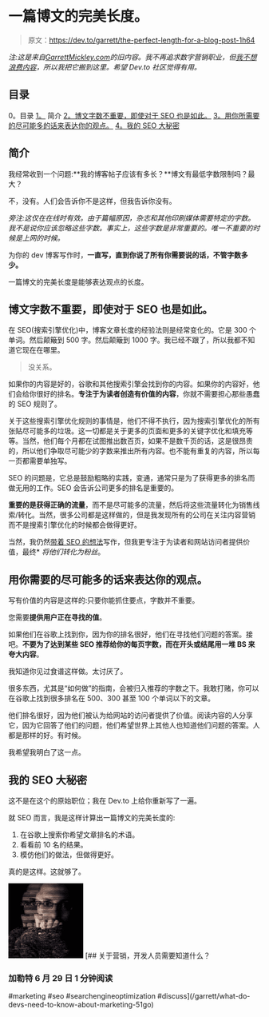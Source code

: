# 一篇博文的完美长度。

> 原文：<https://dev.to/garrett/the-perfect-length-for-a-blog-post-1h64>

*注:这是来自[GarrettMickley.com](https://garrettmickley.com)的旧内容。我不再追求数字营销职业，但[我不想浪费内容](https://dev.to/garrett/why-i-m-switching-careers-to-coding-19g8)，所以我把它搬到这里。希望 Dev.to 社区觉得有用。*

## 目录

0。目录
[1。](#introduction)
简介 [2。博文字数不重要，即使对于 SEO 也是如此。](#blog-post-word-count-doesnt-matter-even-for-seo)
[3。用你所需要的尽可能多的话来表达你的观点。](#get-the-point-across-in-as-many-words-as-you-need)
[4。我的 SEO 大秘密](#my-big-seo-secret)

## 简介

我经常收到一个问题:**我的博客帖子应该有多长？**博文有最低字数限制吗？最大？

不，没有。人们会告诉你不是这样，但我告诉你没有。

*旁注:这仅在在线时有效。由于篇幅原因，杂志和其他印刷媒体需要特定的字数。我不是说你应该忽略这些字数。事实上，这些字数是非常重要的。唯一不重要的时候是上网的时候。*

为你的 dev 博客写作时，**一直写，直到你说了所有你需要说的话，不管字数多少。**

一篇博文的完美长度是能够表达观点的长度。

## 博文字数不重要，即使对于 SEO 也是如此。

在 SEO(搜索引擎优化)中，博客文章长度的经验法则是经常变化的。它是 300 个单词。然后颠簸到 500 字。然后颠簸到 1000 字。我已经不跟了，所以我都不知道它现在在哪里。

> 没关系。

如果你的内容是好的，谷歌和其他搜索引擎会找到你的内容。如果你的内容好，他们会给你很好的排名。**专注于为读者创造有价值的内容**，你就不需要担心那些愚蠢的 SEO 规则了。

关于这些搜索引擎优化规则的事情是，他们不得不执行，因为搜索引擎优化的所有张贴尽可能多的垃圾。这一切都是关于更多的页面和更多的关键字优化和填充等等。当然，他们每个月都在试图推出数百页，如果不是数千页的话，这是很昂贵的，所以他们争取尽可能少的字数来推出所有内容。也不能有重复的内容，所以每一页都需要单独写。

SEO 的问题是，它总是鼓励粗略的实践，变通，通常只是为了获得更多的排名而做无用的工作。SEO 会告诉公司更多的排名是重要的。

**重要的是获得正确的流量**，而不是尽可能多的流量，然后将这些流量转化为销售线索/转化。当然，很多公司都是这样做的，但是我发现所有的公司在关注内容营销而不是搜索引擎优化的时候都会做得更好。

当然，我仍然[带着 SEO 的想法](https://dev.to/garrett/how-to-write-with-seo-in-mind-and-get-more-blog-readers-1k4j)写作，但我更专注于为读者和网站访问者提供价值，最终* *将他们转化为粉丝*。

## 用你需要的尽可能多的话来表达你的观点。

写有价值的内容是这样的:只要你能抓住要点，字数并不重要。

您需要**提供用户正在寻找的值**。

如果他们在谷歌上找到你，因为你的排名很好，他们在寻找他们问题的答案。接吧。**不要为了达到某些 SEO 推荐给你的每页字数，而在开头或结尾用一堆 BS 来夸大内容**。

我知道你见过食谱这样做。太讨厌了。

很多东西，尤其是“如何做”的指南，会被归入推荐的字数之下。我敢打赌，你可以在谷歌上找到很多排名在 500、300 甚至 100 个单词以下的文章。

他们排名很好，因为他们被认为给网站的访问者提供了价值。阅读内容的人分享它，因为它回答了他们的问题，他们希望世界上其他人也知道他们问题的答案。人都是那样的好。有时候。

我希望我明白了这一点。

## 我的 SEO 大秘密

这不是在这个的原始职位；我在 Dev.to 上给你重新写了一遍。

就 SEO 而言，我是这样计算出一篇博文的完美长度的:

1.  在谷歌上搜索你希望文章排名的术语。
2.  看看前 10 名的结果。
3.  模仿他们的做法，但做得更好。

真的是这样。这就够了。

[![garrett image](img/2de794f0e5991cf9661d63c99820510e.png)](/garrett) [## 关于营销，开发人员需要知道什么？

### 加勒特 6 月 29 日 1 分钟阅读

#marketing #seo #searchengineoptimization #discuss](/garrett/what-do-devs-need-to-know-about-marketing-51go)